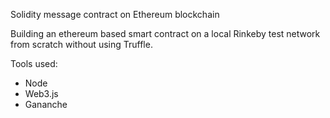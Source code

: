 Solidity message contract on Ethereum blockchain

Building an ethereum based smart contract on a local Rinkeby test network from scratch without using Truffle.

Tools used:

- Node
- Web3.js
- Gananche 
